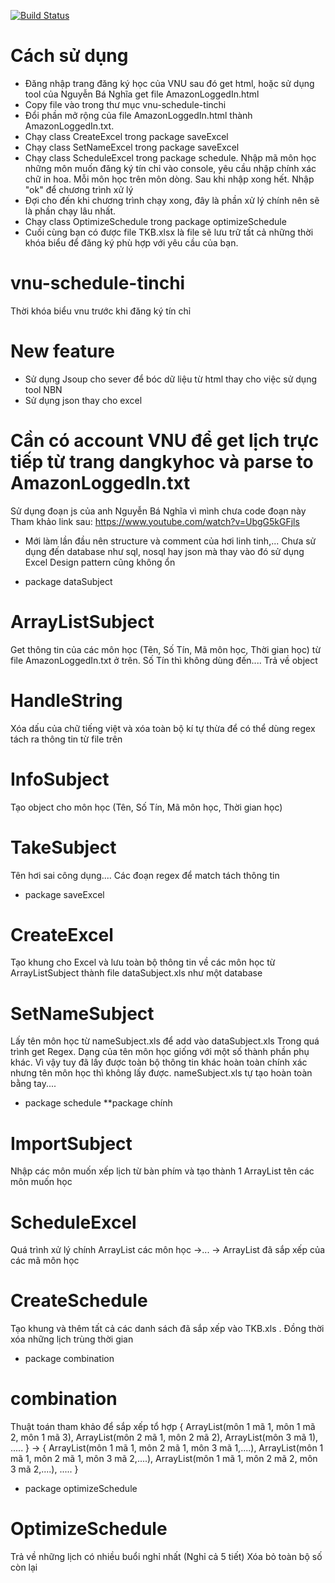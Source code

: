 [![Build Status](https://travis-ci.com/zzBBc/vnu-schedule.svg?branch=master)](https://travis-ci.com/zzBBc/vnu-schedule)
# Cách sử dụng
- Đăng nhập trang đăng ký học của VNU sau đó get html, hoặc sử dụng tool của Nguyễn Bá Nghĩa get file AmazonLoggedIn.html
- Copy file vào trong thư mục vnu-schedule-tinchi
- Đổi phần mở rộng của file AmazonLoggedIn.html thành AmazonLoggedIn.txt.
- Chạy class CreateExcel trong package saveExcel
- Chạy class SetNameExcel trong package saveExcel
- Chạy class ScheduleExcel trong package schedule. Nhập mã môn học những môn muốn đăng ký tín chỉ vào console, yêu cầu nhập chính xác chữ in hoa. Mỗi môn học trên môn dòng. Sau khi nhập xong hết. Nhập "ok" để chương trình xử lý
- Đợi cho đến khi chương trình chạy xong, đây là phần xử lý chính nên sẽ là phần chạy lâu nhất.
- Chạy class OptimizeSchedule trong package optimizeSchedule
- Cuối cùng bạn có được file TKB.xlsx là file sẽ lưu trữ tất cả những thời khóa biểu để đăng ký phù hợp với yêu cầu của bạn.

# vnu-schedule-tinchi
Thời khóa biểu vnu trước khi đăng ký tín chỉ

# New feature
- Sử dụng Jsoup cho sever để bóc dữ liệu từ html thay cho việc sử dụng tool NBN
- Sử dụng json thay cho excel

# Cần có account VNU để get lịch trực tiếp từ trang dangkyhoc và parse to AmazonLoggedIn.txt
Sử dụng đoạn js của anh Nguyễn Bá Nghĩa vì mình chưa code đoạn này
Tham khảo link sau: https://www.youtube.com/watch?v=UbgG5kGFjls

* Mới làm lần đầu nên structure và comment của hơi linh tinh,...
Chưa sử dụng đến database như sql, nosql hay json mà thay vào đó sử dụng Excel
Design pattern cũng không ổn

* package dataSubject
# ArrayListSubject
Get thông tin của các môn học (Tên, Số Tín, Mã môn học, Thời gian học) từ file AmazonLoggedIn.txt ở trên. Số Tín thì không dùng đến....
Trả về object

# HandleString
Xóa dấu của chữ tiếng việt và xóa toàn bộ kí tự thừa để có thể dùng regex tách ra thông tin từ file trên

# InfoSubject
Tạo object cho môn học (Tên, Số Tín, Mã môn học, Thời gian học)

# TakeSubject
Tên hơi sai công dụng....
Các đoạn regex để match tách thông tin

* package saveExcel
# CreateExcel
Tạo khung cho Excel và lưu toàn bộ thông tin về các môn học từ ArrayListSubject thành file dataSubject.xls như một database

# SetNameSubject
Lấy tên môn học từ nameSubject.xls để add vào dataSubject.xls
Trong quá trình get Regex. Dạng của tên môn học giống với một số thành phần phụ khác. Vì vậy tuy đã lấy được toàn bộ thông tin khác hoàn toàn chính xác nhưng tên môn học thì không lấy được.
nameSubject.xls tự tạo hoàn toàn bằng tay....

* package schedule  **package chính
# ImportSubject
Nhập các môn muốn xếp lịch từ bàn phím và tạo thành 1 ArrayList tên các môn muốn học

# ScheduleExcel
Quá trình xử lý chính
ArrayList các môn học ->... -> ArrayList đã sắp xếp của các mã môn học

# CreateSchedule
Tạo khung và thêm tất cả các danh sách đã sắp xếp vào TKB.xls .
Đồng thời xóa những lịch trùng thời gian

* package combination
# combination
Thuật toán tham khảo để sắp xếp tổ hợp {
ArrayList(môn 1 mã 1, môn 1 mã 2, môn 1 mã 3),
ArrayList(môn 2 mã 1, môn 2 mã 2),
ArrayList(môn 3 mã 1),
.....
}
-> {
ArrayList(môn 1 mã 1, môn 2 mã 1, môn 3 mã 1,....),
ArrayList(môn 1 mã 1, môn 2 mã 1, môn 3 mã 2,....),
ArrayList(môn 1 mã 1, môn 2 mã 2, môn 3 mã 2,....),
.....
}

* package optimizeSchedule
# OptimizeSchedule
Trả về những lịch có nhiều buổi nghỉ nhất (Nghỉ cả 5 tiết)
Xóa bỏ toàn bộ số còn lại
